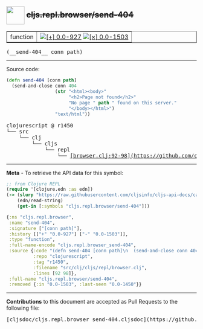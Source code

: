 ## <img width="48px" valign="middle" src="http://i.imgur.com/Hi20huC.png"> ~~cljs.repl.browser/send-404~~

 <table border="1">
<tr>

<td>function</td>
<td><a href="https://github.com/cljsinfo/cljs-api-docs/tree/0.0-927"><img valign="middle" alt="[+] 0.0-927" src="https://img.shields.io/badge/+-0.0--927-lightgrey.svg"></a> <a href="https://github.com/cljsinfo/cljs-api-docs/tree/0.0-1503"><img valign="middle" alt="[×] 0.0-1503" src="https://img.shields.io/badge/×-0.0--1503-red.svg"></a> </td>
</tr>
</table>

 <samp>
(__send-404__ conn path)<br>
</samp>

---





Source code:

```clj
(defn send-404 [conn path]
  (send-and-close conn 404
                  (str "<html><body>"
                       "<h2>Page not found</h2>"
                       "No page " path " found on this server."
                       "</body></html>")
                  "text/html"))
```

 <pre>
clojurescript @ r1450
└── src
    └── clj
        └── cljs
            └── repl
                └── <ins>[browser.clj:92-98](https://github.com/clojure/clojurescript/blob/r1450/src/clj/cljs/repl/browser.clj#L92-L98)</ins>
</pre>


---

__Meta__ - To retrieve the API data for this symbol:

```clj
;; from Clojure REPL
(require '[clojure.edn :as edn])
(-> (slurp "https://raw.githubusercontent.com/cljsinfo/cljs-api-docs/catalog/cljs-api.edn")
    (edn/read-string)
    (get-in [:symbols "cljs.repl.browser/send-404"]))
```

```clj
{:ns "cljs.repl.browser",
 :name "send-404",
 :signature ["[conn path]"],
 :history [["+" "0.0-927"] ["-" "0.0-1503"]],
 :type "function",
 :full-name-encode "cljs.repl.browser_send-404",
 :source {:code "(defn send-404 [conn path]\n  (send-and-close conn 404\n                  (str \"<html><body>\"\n                       \"<h2>Page not found</h2>\"\n                       \"No page \" path \" found on this server.\"\n                       \"</body></html>\")\n                  \"text/html\"))",
          :repo "clojurescript",
          :tag "r1450",
          :filename "src/clj/cljs/repl/browser.clj",
          :lines [92 98]},
 :full-name "cljs.repl.browser/send-404",
 :removed {:in "0.0-1503", :last-seen "0.0-1450"}}

```

---

__Contributions__ to this document are accepted as Pull Requests to the following file:

 <pre>
[cljsdoc/cljs.repl.browser_send-404.cljsdoc](https://github.com/cljsinfo/cljs-api-docs/blob/master/cljsdoc/cljs.repl.browser_send-404.cljsdoc)
</pre>

